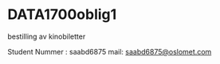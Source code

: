 # DATA1700oblig1
bestilling av kinobiletter

Student Nummer :
saabd6875 
mail:
saabd6875@oslomet.com
